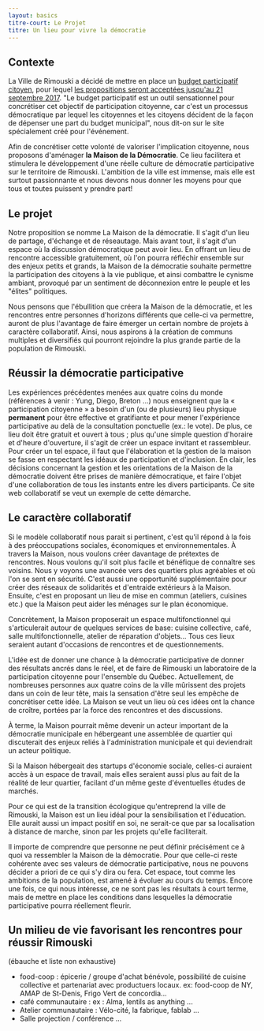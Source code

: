 ```yaml
---
layout: basics
titre-court: Le Projet
titre: Un lieu pour vivre la démocratie
---
```


## Contexte

La Ville de Rimouski a décidé de mettre en place un [budget participatif citoyen](https://budgetparticipatif-rimouski.com/), pour lequel [les propositions seront acceptées jusqu'au 21 septembre 2017](https://budgetparticipatif-rimouski.com/inscription). "Le budget participatif est un outil sensationnel pour concrétiser cet objectif de participation citoyenne, car c'est un processus démocratique par lequel les citoyennes et les citoyens décident de la façon de dépenser une part du budget municipal", nous dit-on sur le site spécialement créé pour l'événement.

Afin de concrétiser cette volonté de valoriser l'implication citoyenne, nous proposons d'aménager **la Maison de la Démocratie**. Ce lieu facilitera et stimulera le développement d'une réelle culture de démocratie participative sur le territoire de Rimouski. L'ambition de la ville est immense, mais elle est surtout passionnante et nous devons nous donner les moyens pour que tous et toutes puissent y prendre part!

## Le projet

Notre proposition se nomme La Maison de la démocratie. Il s'agit d'un lieu de partage, d'échange et de réseautage. Mais avant tout, il s'agit d'un espace où la discussion démocratique peut avoir lieu. En offrant un lieu de rencontre accessible gratuitement, où l'on pourra réfléchir ensemble sur des enjeux petits et grands, la Maison de la démocratie souhaite permettre la participation des citoyens à la vie publique, et ainsi combattre le cynisme ambiant, provoqué par un sentiment de déconnexion entre le peuple et les "élites" politiques.

Nous pensons que l'ébullition que créera la Maison de la démocratie, et les rencontres entre personnes d'horizons différents que celle-ci va permettre, auront de plus l'avantage de faire émerger un certain nombre de projets à caractère collaboratif. Ainsi, nous aspirons à la création de communs multiples et diversifiés qui pourront rejoindre la plus grande partie de la population de Rimouski.

## Réussir la démocratie participative

Les expériences précédentes menées aux quatre coins du monde (références à venir : Yung, Diego, Breton ...) nous enseignent que la « participation citoyenne » a besoin d'un (ou de plusieurs) lieu physique **permanent** pour être effective et gratifiante et pour mener l'expérience participative au delà de la consultation ponctuelle (ex.: le vote). De plus, ce lieu doit être gratuit et ouvert à tous ; plus qu'une simple question d'horaire et d'heure d'ouverture, il s'agit de créer un espace invitant et rassembleur. Pour créer un tel espace, il faut que l'élaboration et la gestion de la maison se fasse en respectant les idéaux de participation et d'inclusion. En clair, les décisions concernant la gestion et les orientations de la Maison de la démocratie doivent être prises de manière démocratique, et faire l'objet d'une collaboration de tous les instants entre les divers participants. Ce site web collaboratif se veut un exemple de cette démarche.

## Le caractère collaboratif

Si le modèle collaboratif nous parait si pertinent, c'est qu'il répond à la fois à des préoccupations sociales, économiques et environnementales. À travers la Maison, nous voulons créer davantage de prétextes de rencontres. Nous voulons qu'il soit plus facile et bénéfique de connaître ses voisins. Nous y voyons une avancée vers des quartiers plus agréables et où l'on se sent en sécurité. C'est aussi une opportunité supplémentaire pour créer des réseaux de solidarités et d'entraide extérieurs à la Maison. Ensuite, c'est en proposant un lieu de mise en commun (ateliers, cuisines etc.) que la Maison peut aider les ménages sur le plan économique.

Concrètement, la Maison proposerait un espace multifonctionnel qui s'articulerait autour de quelques services de base: cuisine collective, café, salle multifonctionnelle, atelier de réparation d'objets... Tous ces lieux seraient autant d'occasions de rencontres et de questionnements.

L'idée est de donner une chance à la démocratie participative de donner des résultats ancrés dans le réel, et de faire de Rimouski un laboratoire de la participation citoyenne pour l'ensemble du Québec. Actuellement, de nombreuses personnes aux quatre coins de la ville mûrissent des projets dans un coin de leur tête, mais la sensation d'être seul les empêche de concrétiser cette idée. La Maison se veut un lieu où ces idées ont la chance de croître, portées par la force des rencontres et des discussions.

À terme, la Maison pourrait même devenir un acteur important de la démocratie municipale en hébergeant une assemblée de quartier qui discuterait des enjeux reliés à l'administration municipale et qui deviendrait un acteur politique.

Si la Maison hébergeait des startups d'économie sociale, celles-ci auraient accès à un espace de travail, mais elles seraient aussi plus au fait de la réalité de leur quartier, facilant d'un même geste d'éventuelles études de marchés.

Pour ce qui est de la transition écologique qu'entreprend la ville de Rimouski, la Maison est un lieu idéal pour la sensibilisation et l'éducation. Elle aurait aussi un impact positif en soi, ne serait-ce que par sa localisation à distance de marche, sinon par les projets qu'elle faciliterait.

Il importe de comprendre que personne ne peut définir précisément ce à quoi va ressembler la Maison de la démocratie. Pour que celle-ci reste cohérente avec ses valeurs de démocratie participative, nous ne pouvons décider a priori de ce qui s'y dira ou fera. Cet espace, tout comme les ambitions de la population, est amené à évoluer au cours du temps. Encore une fois, ce qui nous intéresse, ce ne sont pas les résultats à court terme, mais de mettre en place les conditions dans lesquelles la démocratie participative pourra réellement fleurir.

## Un milieu de vie favorisant les rencontres pour réussir Rimouski

(ébauche et liste non exhaustive)
  - food-coop : épicerie / groupe d'achat bénévole, possibilité de cuisine collective et partenariat avec productuers locaux. ex: food-coop de NY, AMAP de St-Denis, Frigo Vert de concordia...
  - café communautaire : ex : Alma, lentils as anything ...
  - Atelier communautaire : Vélo-cité, la fabrique, fablab ...
  - Salle projection / conférence
  ...
